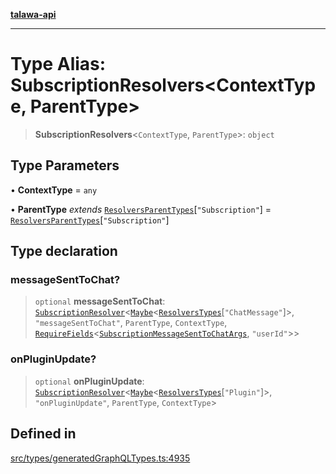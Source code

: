 [**talawa-api**](../../../README.md)

***

# Type Alias: SubscriptionResolvers\<ContextType, ParentType\>

> **SubscriptionResolvers**\<`ContextType`, `ParentType`\>: `object`

## Type Parameters

• **ContextType** = `any`

• **ParentType** *extends* [`ResolversParentTypes`](ResolversParentTypes.md)\[`"Subscription"`\] = [`ResolversParentTypes`](ResolversParentTypes.md)\[`"Subscription"`\]

## Type declaration

### messageSentToChat?

> `optional` **messageSentToChat**: [`SubscriptionResolver`](SubscriptionResolver.md)\<[`Maybe`](Maybe.md)\<[`ResolversTypes`](ResolversTypes.md)\[`"ChatMessage"`\]\>, `"messageSentToChat"`, `ParentType`, `ContextType`, [`RequireFields`](RequireFields.md)\<[`SubscriptionMessageSentToChatArgs`](SubscriptionMessageSentToChatArgs.md), `"userId"`\>\>

### onPluginUpdate?

> `optional` **onPluginUpdate**: [`SubscriptionResolver`](SubscriptionResolver.md)\<[`Maybe`](Maybe.md)\<[`ResolversTypes`](ResolversTypes.md)\[`"Plugin"`\]\>, `"onPluginUpdate"`, `ParentType`, `ContextType`\>

## Defined in

[src/types/generatedGraphQLTypes.ts:4935](https://github.com/Suyash878/talawa-api/blob/f376d03c37e9acd046e7cc983947432c95f74442/src/types/generatedGraphQLTypes.ts#L4935)
